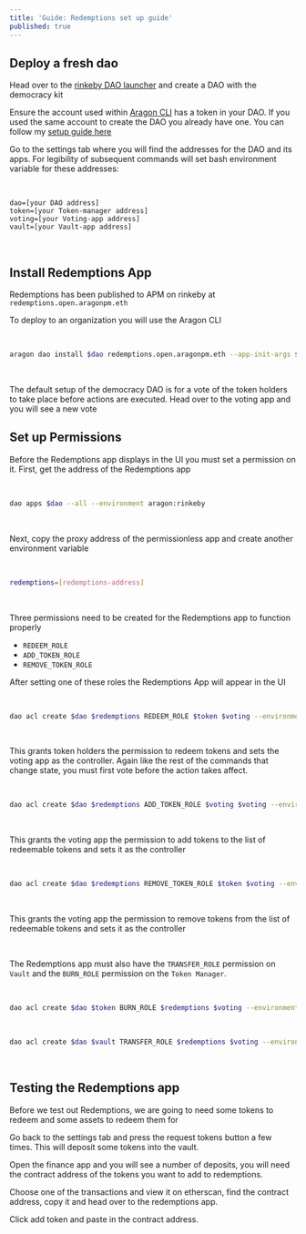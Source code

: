 ```yaml
---
title: 'Guide: Redemptions set up guide'
published: true
---
```



## [](#header-2) Deploy a fresh dao

Head over to the [rinkeby DAO launcher](rinkeby.aragon.org) and create a DAO with the democracy kit


Ensure the account used within  [Aragon CLI](https://hack.aragon.org/docs/cli-intro.html) has a token in your DAO. If you used the same account to create the DAO you already have one. You can follow my [setup guide here](_posts/2019-08-14-guide_aragon-cli-setup.md)


Go to the settings tab where you will find the addresses for the DAO and its apps. For legibility of subsequent commands will set bash environment variable for these addresses:

<br>

```
dao=[your DAO address]
token=[your Token-manager address]
voting=[your Voting-app address]
vault=[your Vault-app address]
```

<br>

## [](#header-2) Install Redemptions App

Redemptions has been published to APM on rinkeby at `redemptions.open.aragonpm.eth`

To deploy to an organization you will use the Aragon CLI

<br/>

```sh
aragon dao install $dao redemptions.open.aragonpm.eth --app-init-args $vault $token --environment aragon:rinkeby
```
<br/>

The default setup of the democracy DAO is for a vote of the token holders to take place before actions are executed. Head over to the voting app and you will see a new vote 


## [](#header-2) Set up Permissions

Before the Redemptions app displays in the UI you must set a permission on it. First, get the address of the Redemptions app 

<br/>

```sh
dao apps $dao --all --environment aragon:rinkeby
```
<br/>

Next, copy the proxy address of the permissionless app and create another environment variable

<br/>

 ```sh
redemptions=[redemptions-address]
```

<br/>

Three permissions need to be created for the Redemptions app to function properly

- `REDEEM_ROLE`
- `ADD_TOKEN_ROLE`
- `REMOVE_TOKEN_ROLE`

After setting one of these roles the Redemptions App will appear in the UI

<br/>

```sh
dao acl create $dao $redemptions REDEEM_ROLE $token $voting --environment aragon:rinkeby
```

<br/>

This grants token holders the permission to redeem tokens and sets the voting app as the controller. Again like the rest of the commands that change state, you must first vote before the action takes affect.

<br/>

```sh
dao acl create $dao $redemptions ADD_TOKEN_ROLE $voting $voting --environment aragon:rinkeby
```

<br/>

This grants the voting app the permission to add tokens to the list of redeemable tokens and sets it as the controller 

<br/>

```sh
dao acl create $dao $redemptions REMOVE_TOKEN_ROLE $token $voting --environment aragon:rinkeby
```

<br/>

This grants the voting app the permission to remove tokens from the list of redeemable tokens and sets it as the controller 

<br/>

The Redemptions app must also have the `TRANSFER_ROLE` permission on `Vault` and the `BURN_ROLE` permission on the `Token Manager`.

<br/>

```sh
dao acl create $dao $token BURN_ROLE $redemptions $voting --environment aragon:rinkeby
```
<br/>

```sh
dao acl create $dao $vault TRANSFER_ROLE $redemptions $voting --environment aragon:rinkeby
```

<br/>

## [](#header-2) Testing the Redemptions app
Before we test out Redemptions, we are going to need some tokens to redeem and some assets to redeem them for 

Go back to the settings tab and press the request tokens button a few times. This will deposit some tokens into the vault. 

Open the finance app and you will see a number of deposits, you will need the contract address of the tokens you want to add to redemptions. 

Choose one of the transactions and view it on etherscan, find the contract address, copy it and head over to the redemptions app.

Click add token and paste in the contract address.



